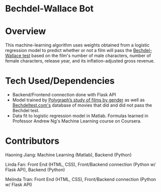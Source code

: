 # Bechdel-Wallace Bot
# Overview
This machine-learning algorithm uses weights obtained from a logistic regression model to predict whether or not a film will pass the [Bechdel-Wallace test](https://en.wikipedia.org/wiki/Bechdel_test) based on the film's number of male characters, number of female characters, release year, and its inflation-adjusted gross revenue. 
# Tech Used/Dependencies 
- Backend/Frontend connection done with Flask API
- Model trained by [Polygraph’s study of films by gender](https://github.com/matthewfdaniels/scripts) as well as [Bechdeltest.com's](https://bechdeltest.com/) database of movies that did and did not pass the Bechdel test.
- Data fit to logistic regression model in Matlab. Formulas learned in Professor Andrew Ng's Machine Learning course on Coursera.
# Contributors 
Haoning Jiang: Machine Learning (Matlab), Backend (Python)

Linda Fan: Front End (HTML, CSS), Front/Backend connection (Python w/ Flask API), Backend (Python)

Melinda Tran: Front End (HTML, CSS), Front/Backend connection (Python w/ Flask API)


